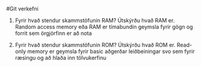 #Git verkefni

1. Fyrir hvað stendur skammstöfunin RAM? Útskýrðu hvað RAM er. 
	Random access memory eða RAM er tímabundin geymsla fyrir gögn og forrit sem örgjörfinn er að nota

2. Fyrir hvað stendur skammstöfunin ROM? Útskýrðu hvað ROM er. 
	Read-only memory er geymsla fyrir basic aðgerðar leiðbeiningar svo sem fyrir ræsingu og að hlaða inn tölvukerfinu
